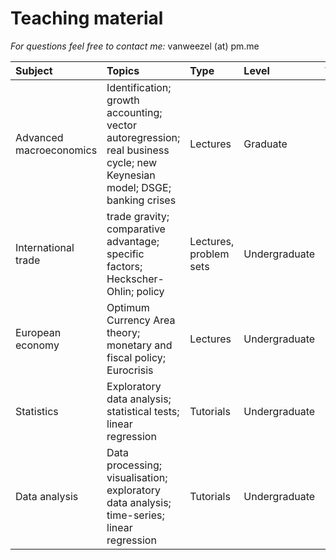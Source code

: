 # Teaching material

*For questions feel free to contact me:* vanweezel (at) pm.me


| Subject | Topics | Type | Level | Where | When | Folder |
| :------ | :----- | :--- | :---- | :---- | :--- | :----- |
| Advanced macroeconomics | Identification; growth accounting; vector autoregression; real business cycle; new Keynesian model; DSGE; banking crises | Lectures | Graduate | University College Dublin | 2016-18 | [`advanced-macro`](https://github.com/CommonEconomist/teaching/tree/master/advanced-macro)|
| International trade | trade gravity; comparative advantage; specific factors; Heckscher-Ohlin; policy | Lectures, problem sets | Undergraduate | Royal Holloway, University College Dublin | 2013-14, 2017-18 | [`international-trade`](https://github.com/CommonEconomist/teaching/tree/master/international-trade) |
| European economy | Optimum Currency Area theory; monetary and fiscal policy; Eurocrisis | Lectures | Undergraduate | University College Dublin | 2016-18 | [`european-economy`](https://github.com/CommonEconomist/teaching/tree/master/european-economy)|
| Statistics | Exploratory data analysis; statistical tests; linear regression | Tutorials | Undergraduate | University College Dublin | 2017-18 | [`statistics-economics`](https://github.com/CommonEconomist/teaching/tree/master/statistics-economics) |
| Data analysis | Data processing; visualisation; exploratory data analysis; time-series; linear regression | Tutorials | Undergraduate | University College Dublin | 2017-18 | [`data-analysis`](https://github.com/CommonEconomist/teaching/tree/master/data-analysis) |

